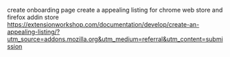 create onboarding page
create a appealing listing for chrome web store and firefox addin store
https://extensionworkshop.com/documentation/develop/create-an-appealing-listing/?utm_source=addons.mozilla.org&utm_medium=referral&utm_content=submission